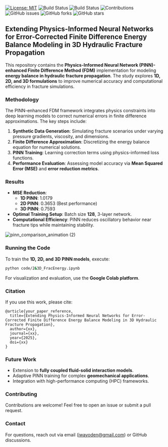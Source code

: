 [![License: MIT](https://img.shields.io/badge/License-MIT-yellow.svg)](https://opensource.org/licenses/MIT)
![Build Status](https://img.shields.io/badge/PINN-yes-green)
![Build Status](https://img.shields.io/badge/FDM-yes-blue)
![Contributions](https://img.shields.io/badge/contributions-welcome-gold)
![GitHub issues](https://img.shields.io/github/issues/DennisWayo/3D-PINN-FDM-FracEnergyBalance)
![GitHub forks](https://img.shields.io/github/forks/DennisWayo/3D-PINN-FDM-FracEnergyBalance)
![GitHub stars](https://img.shields.io/github/stars/DennisWayo/3D-PINN-FDM-FracEnergyBalance)


## Extending Physics-Informed Neural Networks for Error-Corrected Finite Difference Energy Balance Modeling in 3D Hydraulic Fracture Propagation

This repository contains the **Physics-Informed Neural Network (PINN)-enhanced Finite Difference Method (FDM)** implementation for modeling **energy balance in hydraulic fracture propagation**. The study explores **1D, 2D, and 3D formulations** to improve numerical accuracy and computational efficiency in fracture simulations.


### Methodology
The PINN-enhanced FDM framework integrates physics constraints into deep learning models to correct numerical errors in finite difference approximations. The key steps include:

1. **Synthetic Data Generation**: Simulating fracture scenarios under varying pressure gradients, viscosity, and dimensions.
2. **Finite Difference Approximation**: Discretizing the energy balance equation for numerical solutions.
3. **PINN Training**: Learning correction terms using physics-informed loss functions.
4. **Performance Evaluation**: Assessing model accuracy via **Mean Squared Error (MSE)** and **error reduction metrics**.

### Results
- **MSE Reduction**: 
  - **1D PINN**: 1.0179  
  - **2D PINN**: 0.3653 (Best performance)  
  - **3D PINN**: 0.7593  
- **Optimal Training Setup**: Batch size **128**, 3-layer network.
- **Computational Efficiency**: PINN reduces oscillatory behavior near fracture tips while maintaining stability.

![pinn_comparison_animation (2)](https://github.com/user-attachments/assets/d4f4b678-c846-4713-b4fa-22d7a7d6fe36)

### Running the Code
To train the **1D, 2D, and 3D PINN models**, execute:

```bash
python code/2&3D_FracEnergy.ipynb
```
For visualization and evaluation, use the **Google Colab platform**.

### Citation
If you use this work, please cite:

```
@article{your_paper_reference,
  title={Extending Physics-Informed Neural Networks for Error-Corrected Finite Difference Energy Balance Modeling in 3D Hydraulic Fracture Propagation},
  author={xx},
  journal={xx},
  year={2025},
  doi={xx}
}
```

### Future Work
- Extension to **fully coupled fluid-solid interaction models**.
- Adaptive PINN training for complex **geomechanical applications**.
- Integration with high-performance computing (HPC) frameworks.

### Contributing
Contributions are welcome! Feel free to open an issue or submit a pull request.

### Contact
For questions, reach out via email (iwayoden@gmail.com) or GitHub discussions.
